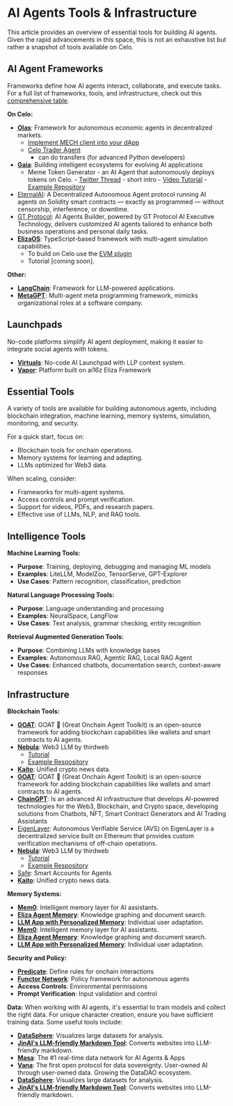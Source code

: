 # AI Agents Tools & Infrastructure

This article provides an overview of essential tools for building AI agents. Given the rapid advancements in this space, this is not an exhaustive list but rather a snapshot of tools available on Celo.

## AI Agent Frameworks 

Frameworks define how AI agents interact, collaborate, and execute tasks. For a full list of frameworks, tools, and infrastructure, check out this [comprehensive table](https://www.aiagenttoolkit.xyz/).

**On Celo:**
- [**Olas**](https://docs.autonolas.network/open-autonomy/): Framework for autonomous economic agents in decentralized markets.
    - [Implement MECH client into your dApp](https://www.youtube.com/watch?v=fuDteQqsf2A)
    - [Celo Trader Agent](https://www.youtube.com/watch?v=WSB0H0dDc78&t=1740s)
      - can do transfers (for advanced Python developers)
- [**Gaia**](https://www.gaianet.ai/): Building intelligent ecosystems for evolving AI applications 
    -  Meme Token Generator - an AI Agent that autonomously deploys tokens on Celo.
      - [Twitter Thread](https://github.com/harishkotra/celo-token-agent) - short intro
      - [Video Tutorial](https://www.youtube.com/watch?v=-7Bcgpj79LM)
      - [Example Repository](https://github.com/harishkotra/celo-token-agent/)
 - [EternalAI](https://eternalai.org/): A Decentralized Autonomous Agent protocol running AI agents on Solidity smart contracts — exactly as programmed — without censorship, interference, or downtime.
 - [GT Protocol](https://www.gt-protocol.io/): AI Agents Builder, powered by GT Protocol AI Executive Technology, delivers customized AI agents tailored to enhance both business operations and personal daily tasks.
 - [**ElizaOS**](https://elizaos.github.io/eliza/): TypeScript-based framework with multi-agent simulation capabilities. 
    - To build on Celo use the [EVM plugin](https://github.com/elizaOS/eliza/tree/main/packages/plugin-evm) 
    - Tutorial [coming soon].

**Other:**
- [**LangChain**](https://www.langchain.com/): Framework for LLM-powered applications.
- [**MetaGPT**](https://github.com/geekan/MetaGPT): Multi-agent meta programming framework, mimicks organizational roles at a software company.

## Launchpads 

No-code platforms simplify AI agent deployment, making it easier to integrate social agents with tokens.

- [**Virtuals**](https://app.virtuals.io/): No-code AI Launchpad with LLP context system.
- [**Vapor**](https://alpha.vaporware.fun/): Platform built on ai16z Eliza Framework

## Essential Tools

A variety of tools are available for building autonomous agents, including blockchain integration, machine learning, memory systems, simulation, monitoring, and security. 

For a quick start, focus on:
- Blockchain tools for onchain operations.
- Memory systems for learning and adapting.
- LLMs optimized for Web3 data.

When scaling, consider:

- Frameworks for multi-agent systems.
- Access controls and prompt verification.
- Support for videos, PDFs, and research papers.
- Effective use of LLMs, NLP, and RAG tools.

## Intelligence Tools 

**Machine Learning Tools:**
- **Purpose**: Training, deploying, debugging and managing ML models
- **Examples**: LiteLLM, ModelZoo, TensorServe, GPT-Explorer
- **Use Cases**: Pattern recognition, classification, prediction

**Natural Language Processing Tools:**
- **Purpose**: Language understanding and processing
- **Examples**: NeuralSpace, LangFlow
- **Use Cases**: Text analysis, grammar checking, entity recognition

**Retrieval Augmented Generation Tools:**
- **Purpose**: Combining LLMs with knowledge bases
- **Examples**: Autonomous RAG, Agentic RAG, Local RAG Agent
- **Use Cases**: Enhanced chatbots, documentation search, context-aware responses

## Infrastructure 

**Blockchain Tools:**
- **[GOAT](https://ohmygoat.dev/introduction)**: GOAT 🐐 (Great Onchain Agent Toolkit) is an open-source framework for adding blockchain capabilities like wallets and smart contracts to AI agents.
- **[Nebula](https://portal.thirdweb.com/nebula)**: Web3 LLM by thirdweb 
  - [Tutorial](https://www.youtube.com/watch?v=FeubfHwfJcM)
  - [Example Respository](https://github.com/cromewar/nebula-telegram-demo)
- **[Kaito](https://www.kaito.ai/)**: Unified crypto news data.
- **[GOAT](https://ohmygoat.dev/introduction)**: GOAT 🐐 (Great Onchain Agent Toolkit) is an open-source framework for adding blockchain capabilities like wallets and smart contracts to AI agents.
- **[ChainGPT](https://www.chaingpt.org/)**: Is an advanced AI infrastructure that develops AI-powered technologies for the Web3, Blockchain, and Crypto space, developing solutions from Chatbots, NFT, Smart Contract Generators and AI Trading Assistants
- [EigenLayer](https://www.eigenlayer.xyz/): Autonomous Verifiable Service (AVS) on EigenLayer is a decentralized service built on Ethereum that provides custom verification mechanisms of off-chain operations.
- **[Nebula](https://portal.thirdweb.com/nebula)**: Web3 LLM by thirdweb 
  - [Tutorial](https://www.youtube.com/watch?v=FeubfHwfJcM)
  - [Example Respository](https://github.com/cromewar/nebula-telegram-demo)
- [Safe](https://safe.global/safenet): Smart Accounts for Agents
- **[Kaito](https://www.kaito.ai/)**: Unified crypto news data.

**Memory Systems:**
- **[Mem0](https://github.com/mem0ai/mem0)**: Intelligent memory layer for AI assistants.
- **[Eliza Agent Memory](https://github.com/elizaOS/agentmemory)**: Knowledge graphing and document search.
- **[LLM App with Personalized Memory](https://github.com/Shubhamsaboo/awesome-llm-apps/tree/main/llm_apps_with_memory_tutorials/llm_app_personalized_memory)**: Individual user adaptation.
- **[Mem0](https://github.com/mem0ai/mem0)**: Intelligent memory layer for AI assistants.
- **[Eliza Agent Memory](https://github.com/elizaOS/agentmemory)**: Knowledge graphing and document search.
- **[LLM App with Personalized Memory](https://github.com/Shubhamsaboo/awesome-llm-apps/tree/main/llm_apps_with_memory_tutorials/llm_app_personalized_memory)**: Individual user adaptation.

**Security and Policy:**
- **[Predicate](https://x.com/0xPredicate)**: Define rules for onchain interactions
- **[Functor Network](https://www.functor.sh/)**: Policy framework for autonomous agents
- **Access Controls**: Environmental permissions
- **Prompt Verification**: Input validation and control

**Data:**
When working with AI agents, it's essential to train models and collect the right data. For unique character creation, ensure you have sufficient training data. Some useful tools include:
- **[DataSphere](https://github.com/datasphere/datasphere)**: Visualizes large datasets for analysis.
- **[JinAI's LLM-friendly Markdown Tool](https://github.com/jina-ai/serve)**: Converts websites into LLM-friendly markdown.
- **[Masa](https://www.masa.ai/)**: The #1 real-time data network for AI Agents & Apps
- **[Vana](https://www.vana.org/)**: The first open protocol for data sovereignty. User-owned AI through user-owned data. Growing the DataDAO ecosystem.
- **[DataSphere](https://github.com/datasphere/datasphere)**: Visualizes large datasets for analysis.
- **[JinAI's LLM-friendly Markdown Tool](https://github.com/jina-ai/serve)**: Converts websites into LLM-friendly markdown.